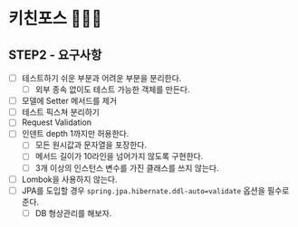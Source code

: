 # 키친포스 👩🏻‍🍳

## STEP2 - 요구사항

- [ ] 테스트하기 쉬운 부분과 어려운 부분을 분리한다.
  - [ ] 외부 종속 없이도 테스트 가능한 객체를 만든다.
- [ ] 모델에 Setter 메서드를 제거
- [ ] 테스트 픽스쳐 분리하기  
- [ ] Request Validation  
- [ ] 인덴트 depth 1까지만 허용한다.
  - [ ] 모든 원시값과 문자열을 포장한다.
  - [ ] 메서드 길이가 10라인을 넘어가지 않도록 구현한다.
  - [ ] 3개 이상의 인스턴스 변수를 가진 클래스를 쓰지 않는다.
- [ ] Lombok을 사용하지 않는다.
- [ ] JPA를 도입할 경우 `spring.jpa.hibernate.ddl-auto=validate` 옵션을 필수로 준다.
  - [ ] DB 형상관리를 해보자.
